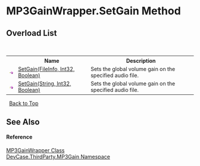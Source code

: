 # MP3GainWrapper.SetGain Method 
 


## Overload List
&nbsp;<table><tr><th></th><th>Name</th><th>Description</th></tr><tr><td>![Public method](media/pubmethod.gif "Public method")</td><td><a href="M_DevCase_ThirdParty_MP3Gain_MP3GainWrapper_SetGain">SetGain(FileInfo, Int32, Boolean)</a></td><td>
Sets the global volume gain on the specified audio file.</td></tr><tr><td>![Public method](media/pubmethod.gif "Public method")</td><td><a href="M_DevCase_ThirdParty_MP3Gain_MP3GainWrapper_SetGain_1">SetGain(String, Int32, Boolean)</a></td><td>
Sets the global volume gain on the specified audio file.</td></tr></table>&nbsp;
<a href="#mp3gainwrapper.setgain-method">Back to Top</a>

## See Also


#### Reference
<a href="T_DevCase_ThirdParty_MP3Gain_MP3GainWrapper">MP3GainWrapper Class</a><br /><a href="N_DevCase_ThirdParty_MP3Gain">DevCase.ThirdParty.MP3Gain Namespace</a><br />